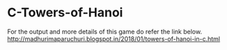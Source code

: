 # C-Towers-of-Hanoi
For the output and more details of this game do refer the link below.
http://madhurimaparuchuri.blogspot.in/2018/01/towers-of-hanoi-in-c.html
